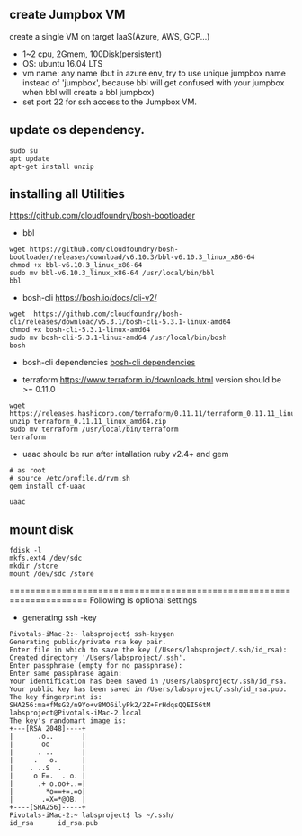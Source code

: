 

## create Jumpbox VM
create a single VM on target IaaS(Azure, AWS, GCP...) 
- 1~2 cpu, 2Gmem, 100Disk(persistent)
- OS: ubuntu 16.04 LTS
- vm name:  any name (but in azure env, try to use unique jumpbox name instead of 'jumpbox', because bbl will get confused with your jumpbox when bbl will create a bbl jumpbox)
- set port 22 for ssh access to the Jumpbox VM.

## update os dependency.
```
sudo su
apt update
apt-get install unzip

```

## installing all Utilities

https://github.com/cloudfoundry/bosh-bootloader

- bbl 
```
wget https://github.com/cloudfoundry/bosh-bootloader/releases/download/v6.10.3/bbl-v6.10.3_linux_x86-64
chmod +x bbl-v6.10.3_linux_x86-64
sudo mv bbl-v6.10.3_linux_x86-64 /usr/local/bin/bbl
bbl
```

- bosh-cli 
https://bosh.io/docs/cli-v2/
```
wget  https://github.com/cloudfoundry/bosh-cli/releases/download/v5.3.1/bosh-cli-5.3.1-linux-amd64
chmod +x bosh-cli-5.3.1-linux-amd64
sudo mv bosh-cli-5.3.1-linux-amd64 /usr/local/bin/bosh
bosh

```

- bosh-cli dependencies 
[bosh-cli dependencies](install_bosh_cli.md)

- terraform
https://www.terraform.io/downloads.html
version should be >= 0.11.0  
```
wget https://releases.hashicorp.com/terraform/0.11.11/terraform_0.11.11_linux_amd64.zip
unzip terraform_0.11.11_linux_amd64.zip
sudo mv terraform /usr/local/bin/terraform
terraform

```

- uaac 
should be run after intallation ruby v2.4+ and gem
```
# as root
# source /etc/profile.d/rvm.sh
gem install cf-uaac

uaac

```

## mount disk
```
fdisk -l
mkfs.ext4 /dev/sdc
mkdir /store
mount /dev/sdc /store
```

=====================================================================
Following is optional settings 

*  generating ssh -key
```
Pivotals-iMac-2:~ labsproject$ ssh-keygen 
Generating public/private rsa key pair.
Enter file in which to save the key (/Users/labsproject/.ssh/id_rsa): 
Created directory '/Users/labsproject/.ssh'.
Enter passphrase (empty for no passphrase): 
Enter same passphrase again: 
Your identification has been saved in /Users/labsproject/.ssh/id_rsa.
Your public key has been saved in /Users/labsproject/.ssh/id_rsa.pub.
The key fingerprint is:
SHA256:ma+fMsG2/n9Yo+v8MO6ilyPk2/2Z+FrHdqsQQEI56tM labsproject@Pivotals-iMac-2.local
The key's randomart image is:
+---[RSA 2048]----+
|      .o..       |
|       oo        |
|      . ..       |
|     .   o.      |
|    . ..S  .     |
|     o E=.  . o. |
|      .+ o.oo+..=|
|        *o==+=.=o|
|       .=X=*@OB. |
+----[SHA256]-----+
Pivotals-iMac-2:~ labsproject$ ls ~/.ssh/
id_rsa		id_rsa.pub


```

